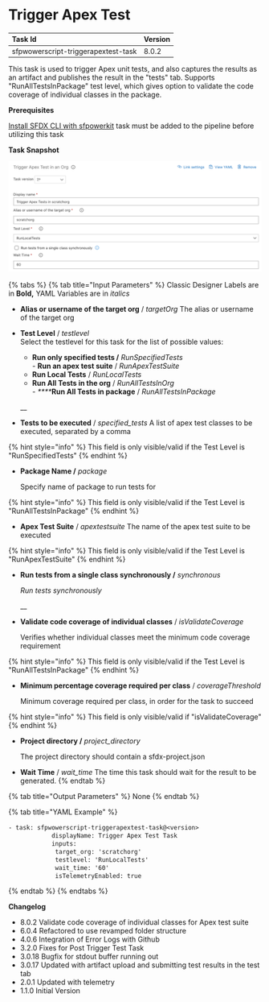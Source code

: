 # Trigger Apex Test

| **Task Id** | Version |
| :--- | :--- |
| sfpwowerscript-triggerapextest-task | 8.0.2 |

This task is used to trigger Apex unit tests, and also captures the results as an artifact and publishes the result in the "tests" tab. Supports "RunAllTestsInPackage" test level, which gives option to validate the code coverage of individual classes in the package.

**Prerequisites**

[Install SFDX CLI with sfpowerkit](../utility-tasks/install-sfdx-cli-with-sfpowerkit.md)  task must be added to the pipeline before utilizing this task

**Task Snapshot**

![](../../../.gitbook/assets/trigger-apex-test.png)

{% tabs %}
{% tab title="Input Parameters" %}
Classic Designer Labels are in **Bold,**  YAML Variables are in _italics_

* **Alias or username of the target org** / _targetOrg_ The alias or username of the target org 
* **Test Level** / _testlevel_  
  Select the testlevel for this task for the list of possible values:   
   -  **Run only specified tests /** _RunSpecifiedTests   
   -_  **Run an apex test suite** / _RunApexTestSuite_  
   -  **Run Local Tests** / _RunLocalTests_  
   -  **Run All Tests in the org** / _RunAllTestsInOrg_      
   _-  ****_**Run All Tests in package** / _RunAllTestsInPackage_

  \_\_

* **Tests to be executed** / _specified\_tests_ A list of apex test classes to be executed, separated by a comma

{% hint style="info" %}
This field is only visible/valid  if the Test Level is "RunSpecifiedTests"
{% endhint %}

* **Package Name /** _package_

  Specify name of package to run tests for

{% hint style="info" %}
This field is only visible/valid if the Test Level is "RunAllTestsInPackage"
{% endhint %}

* **Apex Test Suite** / _apextestsuite_ The name of the apex test suite to be executed

{% hint style="info" %}
This field is only visible/valid  if the Test Level is "RunApexTestSuite"
{% endhint %}

* **Run tests from a single class synchronously /** _synchronous_

  _Run tests synchronously_ 

  \_\_

* **Validate code coverage of individual classes** / _isValidateCoverage_

  Verifies whether individual classes meet the minimum code coverage requirement

{% hint style="info" %}
This field is only visible/valid if the Test Level is "RunAllTestsInPackage"
{% endhint %}

* **Minimum percentage coverage required per class** / _coverageThreshold_

  Minimum coverage required per class, in order for the task to succeed

{% hint style="info" %}
This field is only visible/valid if "isValidateCoverage" 
{% endhint %}

* **Project directory /** _project\_directory_

  The project directory should contain a sfdx-project.json

* **Wait Time** / _wait\_time_ The time this task should wait for the result to be generated. 
{% endtab %}

{% tab title="Output Parameters" %}
None
{% endtab %}

{% tab title="YAML Example" %}
```text
- task: sfpwowerscript-triggerapextest-task@<version>
            displayName: Trigger Apex Test Task
            inputs:
             target_org: 'scratchorg'
             testlevel: 'RunLocalTests'
             wait_time: '60'
             isTelemetryEnabled: true
```
{% endtab %}
{% endtabs %}

**Changelog**

* 8.0.2 Validate code coverage of individual classes for Apex test suite
* 6.0.4 Refactored to use revamped folder structure
* 4.0.6 Integration of Error Logs with Github
* 3.2.0 Fixes for Post Trigger Test Task
* 3.0.18 Bugfix for stdout buffer running out
* 3.0.17 Updated with artifact upload and submitting test results in the test tab
* 2.0.1 Updated with telemetry
* 1.1.0 Initial Version


